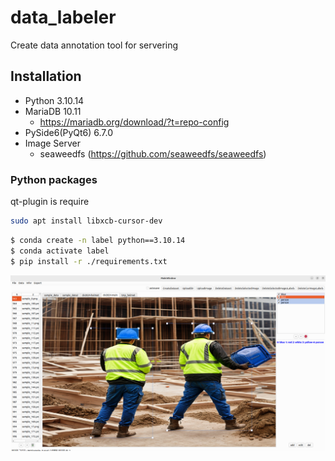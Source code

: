 # data_labeler
Create data annotation tool for servering


## Installation
- Python 3.10.14
- MariaDB 10.11
  - https://mariadb.org/download/?t=repo-config
- PySide6(PyQt6) 6.7.0
- Image Server
  - seaweedfs (https://github.com/seaweedfs/seaweedfs)


### Python packages
qt-plugin is require
```bash
sudo apt install libxcb-cursor-dev
```

```bash
$ conda create -n label python==3.10.14
$ conda activate label
$ pip install -r ./requirements.txt
```

![annotaion example](./example.png)